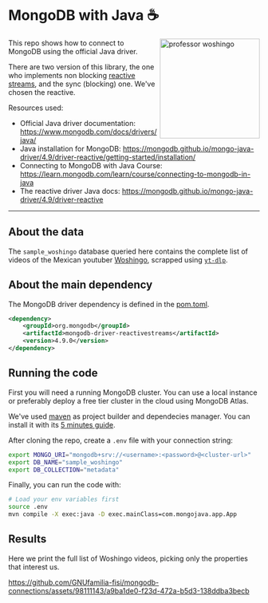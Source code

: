 <!-- markdownlint-disable MD033 -->
# MongoDB with Java ☕

<img align="right" width="200" src="https://weeklyosm.eu/wp-content/uploads/2019/05/adoptOpenJDK.jpg" alt="professor woshingo"/>

This repo shows how to connect to MongoDB using the official Java driver.

There are two version of this library, the one who implements non blocking
[reactive streams](http://www.reactive-streams.org/), and the sync (blocking)
one. We've chosen the reactive.

Resources used:

- Official Java driver documentation: <https://www.mongodb.com/docs/drivers/java/>
- Java installation for MongoDB: <https://mongodb.github.io/mongo-java-driver/4.9/driver-reactive/getting-started/installation/>
- Connecting to MongoDB with Java Course: <https://learn.mongodb.com/learn/course/connecting-to-mongodb-in-java>
- The reactive driver Java docs: <https://mongodb.github.io/mongo-java-driver/4.9/driver-reactive>

---

## About the data

The `sample_woshingo` database queried here contains the complete list of
videos of the Mexican youtuber [Woshingo](https://www.youtube.com/@Woshingo), scrapped using [`yt-dlp`](https://github.com/yt-dlp/yt-dlp).

## About the main dependency

The MongoDB driver dependency is defined in the [pom.toml](pom.xml).

```xml
<dependency>
    <groupId>org.mongodb</groupId>
    <artifactId>mongodb-driver-reactivestreams</artifactId>
    <version>4.9.0</version>
</dependency>
```

## Running the code

First you will need a running MongoDB cluster. You can use a local instance or
preferably deploy a free tier cluster in the cloud using MongoDB Atlas.

We've used [maven](https://maven.apache.org/) as project builder and dependecies
manager. You can install it with its
[5 minutes guide](https://maven.apache.org/guides/getting-started/maven-in-five-minutes.html).

After cloning the repo, create a `.env` file with your connection string:

```sh
export MONGO_URI="mongodb+srv://<username>:<password>@<cluster-url>"
export DB_NAME="sample_woshingo"
export DB_COLLECTION="metadata"
```

Finally, you can run the code with:

```sh
# Load your env variables first
source .env
mvn compile -X exec:java -D exec.mainClass=com.mongojava.app.App
```

## Results

Here we print the full list of Woshingo videos, picking only the properties that interest us.

https://github.com/GNUfamilia-fisi/mongodb-connections/assets/98111143/a9ba1de0-f23d-472a-b5d3-138ddba3becb

